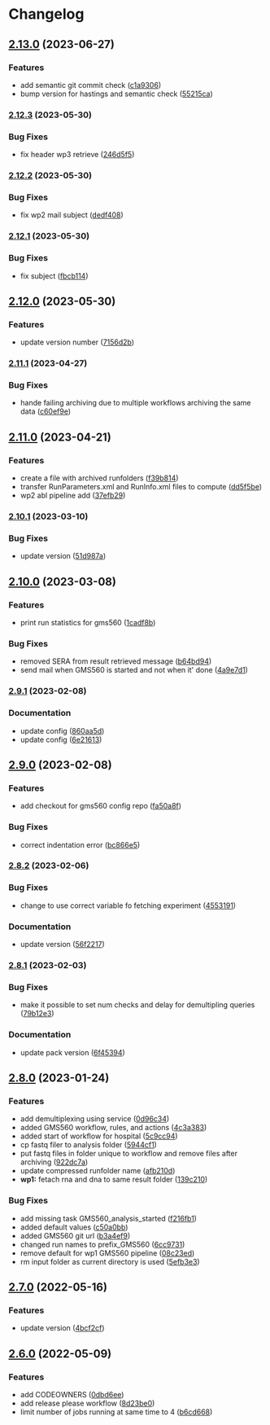 # Changelog

## [2.13.0](https://www.github.com/clinical-genomics-uppsala/ductus-packs/compare/v2.12.3...v2.13.0) (2023-06-27)


### Features

* add semantic git commit check ([c1a9306](https://www.github.com/clinical-genomics-uppsala/ductus-packs/commit/c1a93069eed2b02d8bf46e3d610d5046d498699d))
* bump version for hastings and semantic check ([55215ca](https://www.github.com/clinical-genomics-uppsala/ductus-packs/commit/55215ca5f75095e24103e7f224cf5cd01cf0ce72))

### [2.12.3](https://www.github.com/clinical-genomics-uppsala/ductus-packs/compare/v2.12.2...v2.12.3) (2023-05-30)


### Bug Fixes

* fix header wp3 retrieve ([246d5f5](https://www.github.com/clinical-genomics-uppsala/ductus-packs/commit/246d5f50876e04d6dfa49f9e82bc88d99dcebd4a))

### [2.12.2](https://www.github.com/clinical-genomics-uppsala/ductus-packs/compare/v2.12.1...v2.12.2) (2023-05-30)


### Bug Fixes

* fix wp2 mail subject ([dedf408](https://www.github.com/clinical-genomics-uppsala/ductus-packs/commit/dedf408fdb59c07acc9297465787f3dba40bc388))

### [2.12.1](https://www.github.com/clinical-genomics-uppsala/ductus-packs/compare/v2.12.0...v2.12.1) (2023-05-30)


### Bug Fixes

* fix subject ([fbcb114](https://www.github.com/clinical-genomics-uppsala/ductus-packs/commit/fbcb11409e7219d2941ffc3d233efb84f70d6979))

## [2.12.0](https://www.github.com/clinical-genomics-uppsala/ductus-packs/compare/v2.11.1...v2.12.0) (2023-05-30)


### Features

* update version number ([7156d2b](https://www.github.com/clinical-genomics-uppsala/ductus-packs/commit/7156d2be0a8b7bd51e5d41de0a115b6245aaf1d9))

### [2.11.1](https://www.github.com/clinical-genomics-uppsala/ductus-packs/compare/v2.11.0...v2.11.1) (2023-04-27)


### Bug Fixes

* hande failing archiving due to multiple workflows archiving the same data ([c60ef9e](https://www.github.com/clinical-genomics-uppsala/ductus-packs/commit/c60ef9e995aa4b867835fcad186994c7b9142c44))

## [2.11.0](https://www.github.com/clinical-genomics-uppsala/ductus-packs/compare/v2.10.1...v2.11.0) (2023-04-21)


### Features

* create a file with archived runfolders ([f39b814](https://www.github.com/clinical-genomics-uppsala/ductus-packs/commit/f39b81463c1504e442e1200c8c02e1e1bcb3e648))
* transfer RunParameters.xml and RunInfo.xml files to compute ([dd5f5be](https://www.github.com/clinical-genomics-uppsala/ductus-packs/commit/dd5f5beea8a2be38834768c231d83151d9f42482))
* wp2 abl pipeline add ([37efb29](https://www.github.com/clinical-genomics-uppsala/ductus-packs/commit/37efb29de88c92f1425519edeb0ef1839f0fb0d8))

### [2.10.1](https://www.github.com/clinical-genomics-uppsala/ductus-packs/compare/v2.10.0...v2.10.1) (2023-03-10)


### Bug Fixes

* update version ([51d987a](https://www.github.com/clinical-genomics-uppsala/ductus-packs/commit/51d987adc3f55c5455af16cbb34cfc51e1916c64))

## [2.10.0](https://www.github.com/clinical-genomics-uppsala/ductus-packs/compare/v2.9.1...v2.10.0) (2023-03-08)


### Features

* print run statistics for gms560 ([1cadf8b](https://www.github.com/clinical-genomics-uppsala/ductus-packs/commit/1cadf8bfaf20613dd3a01aef1ea8fce9df6e846b))


### Bug Fixes

* removed SERA from result retrieved message ([b64bd94](https://www.github.com/clinical-genomics-uppsala/ductus-packs/commit/b64bd94d23b4de7be774fdd72e00d2118b8c2aab))
* send mail when GMS560 is started and not when it' done ([4a9e7d1](https://www.github.com/clinical-genomics-uppsala/ductus-packs/commit/4a9e7d1c3b58f14513b62c8b901b3f7d12c1bd34))

### [2.9.1](https://www.github.com/clinical-genomics-uppsala/ductus-packs/compare/v2.9.0...v2.9.1) (2023-02-08)


### Documentation

* update config ([860aa5d](https://www.github.com/clinical-genomics-uppsala/ductus-packs/commit/860aa5def41c7632ad4befa097138fe0d8744e4a))
* update config ([6e21613](https://www.github.com/clinical-genomics-uppsala/ductus-packs/commit/6e216139a54b7a04ed8de0bf0e8817c81850a3e3))

## [2.9.0](https://www.github.com/clinical-genomics-uppsala/ductus-packs/compare/v2.8.2...v2.9.0) (2023-02-08)


### Features

* add checkout for gms560 config repo ([fa50a8f](https://www.github.com/clinical-genomics-uppsala/ductus-packs/commit/fa50a8f747363dacf27c92b9faea245d82fdaa36))


### Bug Fixes

* correct indentation error ([bc866e5](https://www.github.com/clinical-genomics-uppsala/ductus-packs/commit/bc866e5174ff12b14b71ad199b3e279b3d07c4e0))

### [2.8.2](https://www.github.com/clinical-genomics-uppsala/ductus-packs/compare/v2.8.1...v2.8.2) (2023-02-06)


### Bug Fixes

* change to use correct variable fo fetching experiment ([4553191](https://www.github.com/clinical-genomics-uppsala/ductus-packs/commit/4553191bc9082922379807f1661887ecac41865b))


### Documentation

* update version ([56f2217](https://www.github.com/clinical-genomics-uppsala/ductus-packs/commit/56f22170d2f8d47c76371f9fa04294a649c15b9c))

### [2.8.1](https://www.github.com/clinical-genomics-uppsala/ductus-packs/compare/v2.8.0...v2.8.1) (2023-02-03)


### Bug Fixes

* make it possible to set num checks and delay for demultipling queries ([79b12e3](https://www.github.com/clinical-genomics-uppsala/ductus-packs/commit/79b12e37aadf33b943140e163c68a286cd5dace5))


### Documentation

* update pack version ([6f45394](https://www.github.com/clinical-genomics-uppsala/ductus-packs/commit/6f453943d2ba344d1ae1994bd928f7958e8ce739))

## [2.8.0](https://www.github.com/clinical-genomics-uppsala/ductus-packs/compare/v2.7.0...v2.8.0) (2023-01-24)


### Features

* add demultiplexing using service ([0d96c34](https://www.github.com/clinical-genomics-uppsala/ductus-packs/commit/0d96c34774dd2b97ba3790fa2f5721ecd5f08926))
* added GMS560 workflow, rules, and actions ([4c3a383](https://www.github.com/clinical-genomics-uppsala/ductus-packs/commit/4c3a3838aafed218b765b8af17986e306cdfdff7))
* added start of workflow for hospital ([5c9cc94](https://www.github.com/clinical-genomics-uppsala/ductus-packs/commit/5c9cc94ee28bf191b5b8eece47a6bf0f3afd7ea7))
* cp fastq filer to analysis folder ([5944cf1](https://www.github.com/clinical-genomics-uppsala/ductus-packs/commit/5944cf100c53eb2b0fa947febfb4ac52d7ccebda))
* put fastq files in folder unique to workflow and remove files after archiving ([922dc7a](https://www.github.com/clinical-genomics-uppsala/ductus-packs/commit/922dc7aa5440c9b84bd70f9e8961d61680198622))
* update compressed runfolder name ([afb210d](https://www.github.com/clinical-genomics-uppsala/ductus-packs/commit/afb210d811eb7b15d914029cb5872013436212d6))
* **wp1:** fetach rna and dna to same result folder ([139c210](https://www.github.com/clinical-genomics-uppsala/ductus-packs/commit/139c210fa736a8be41acc6bc02219b5fcaa087b5))


### Bug Fixes

* add missing task GMS560_analysis_started ([f216fb1](https://www.github.com/clinical-genomics-uppsala/ductus-packs/commit/f216fb1348851d1ee941cc8a075f3a16aa331731))
* added default values ([c50a0bb](https://www.github.com/clinical-genomics-uppsala/ductus-packs/commit/c50a0bbd21567390bdad297edcf5b0a24dcbf382))
* added GMS560 git url ([b3a4ef9](https://www.github.com/clinical-genomics-uppsala/ductus-packs/commit/b3a4ef99bb5f681016cf366779a4cb940dd373e4))
* changed run names to prefix_GMS560 ([6cc9731](https://www.github.com/clinical-genomics-uppsala/ductus-packs/commit/6cc9731951ec697db308a60c3006b9686a8a6f69))
* remove default for wp1 GMS560 pipeline ([08c23ed](https://www.github.com/clinical-genomics-uppsala/ductus-packs/commit/08c23edbe768500fdb93afa43250b9c1c86a249c))
* rm input folder as current directory is used ([5efb3e3](https://www.github.com/clinical-genomics-uppsala/ductus-packs/commit/5efb3e3b86942f39cfaee35fbdea2f627d268dfe))

## [2.7.0](https://www.github.com/clinical-genomics-uppsala/ductus-packs/compare/v2.6.0...v2.7.0) (2022-05-16)


### Features

* update version ([4bcf2cf](https://www.github.com/clinical-genomics-uppsala/ductus-packs/commit/4bcf2cfc77b11d4290d5e285972c34ddbacb688a))

## [2.6.0](https://www.github.com/clinical-genomics-uppsala/ductus-packs/compare/v2.5.0...v2.6.0) (2022-05-09)


### Features

* add CODEOWNERS ([0dbd6ee](https://www.github.com/clinical-genomics-uppsala/ductus-packs/commit/0dbd6ee4fd987b364057fe83a30af40c9122f3f3))
* add release please workflow ([8d23be0](https://www.github.com/clinical-genomics-uppsala/ductus-packs/commit/8d23be02dee888771b0b07a3cc363aacf6af1ee5))
* limit number of jobs running at same time to 4 ([b6cd668](https://www.github.com/clinical-genomics-uppsala/ductus-packs/commit/b6cd6680c57ea3de37d2ae2dd937a80d11480288))
